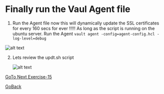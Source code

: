 # Finally run the Vaul Agent file

1. Run the Agent file now this will dynamically update the SSL certificates for every 160 secs for ever !!!!!
As long as the script is running on the ubuntu server.
Run the Agent ```vault agent -config=agent-config.hcl -log-level=debug```

![alt text](../../../../../../../../../../../../../../images/forver1.png)

2. Lets review the updt.sh script

   ![alt text](../../../../../../../../../../../../../../images/forver2.png)

 
[GoTo Next Exercise-15](15-ex)

[GoBack](../README.md)
